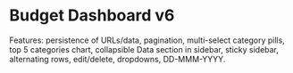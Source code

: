 # Budget Dashboard v6
Features: persistence of URLs/data, pagination, multi-select category pills, top 5 categories chart, collapsible Data section in sidebar, sticky sidebar, alternating rows, edit/delete, dropdowns, DD-MMM-YYYY.
